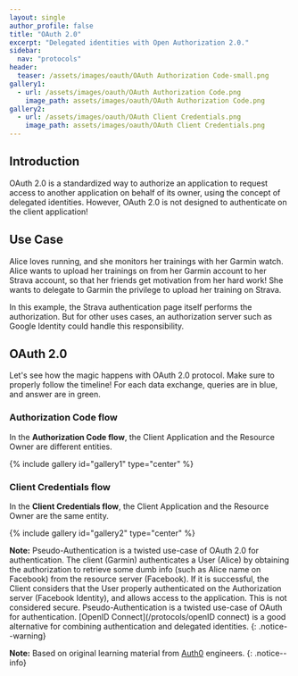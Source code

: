 ```yaml
---
layout: single
author_profile: false
title: "OAuth 2.0"
excerpt: "Delegated identities with Open Authorization 2.0."
sidebar:
  nav: "protocols"
header:
  teaser: /assets/images/oauth/OAuth Authorization Code-small.png
gallery1:
  - url: /assets/images/oauth/OAuth Authorization Code.png
    image_path: assets/images/oauth/OAuth Authorization Code.png
gallery2:
  - url: /assets/images/oauth/OAuth Client Credentials.png
    image_path: assets/images/oauth/OAuth Client Credentials.png
---
```

## Introduction

OAuth 2.0 is a standardized way to authorize an application to request access to another application on behalf of its owner, using the concept of delegated identities.
However, OAuth 2.0 is not designed to authenticate on the client application!

## Use Case

Alice loves running, and she monitors her trainings with her Garmin watch. Alice wants to upload her trainings on from her Garmin account to her Strava account, so that her friends get motivation from her hard work! She wants to delegate to Garmin the privilege to upload her training on Strava.

In this example, the Strava authentication page itself performs the authorization. But for other uses cases, an authorization server such as Google Identity could handle this responsibility.

## OAuth 2.0

Let's see how the magic happens with OAuth 2.0 protocol. Make sure to properly follow the timeline!
For each data exchange, queries are in blue, and answer are in green.

### Authorization Code flow

In the **Authorization Code flow**, the Client Application and the Resource Owner are different entities.

{% include gallery id="gallery1" type="center" %}

### Client Credentials flow

In the **Client Credentials flow**, the Client Application and the Resource Owner are the same entity.

{% include gallery id="gallery2" type="center" %}

**Note:** Pseudo-Authentication is a twisted use-case of OAuth 2.0 for authentication. The client (Garmin) authenticates a User (Alice) by obtaining the authorization to retrieve some dumb info (such as Alice name on Facebook) from the resource server (Facebook). If it is successful, the Client considers that the User properly authenticated on the Authorization server (Facebook Identity), and allows access to the application. This is not considered secure. Pseudo-Authentication is a twisted use-case of OAuth for authentication. [OpenID Connect](/protocols/openID connect) is a good alternative for combining authentication and delegated identities.
{: .notice--warning}

**Note:** Based on original learning material from [Auth0](https://auth0.com/docs) engineers.
{: .notice--info}
